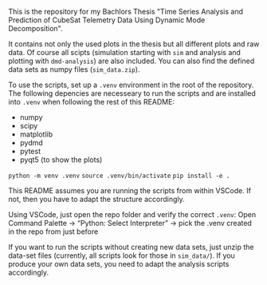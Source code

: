 This is the repository for my Bachlors Thesis "Time Series Analysis and Prediction of CubeSat Telemetry Data Using Dynamic Mode Decomposition".

It contains not only the used plots in the thesis but all different plots and raw data. Of course all scipts (simulation starting with `sim` and analysis and plotting with `dmd-analysis`) are also included. You can also find the defined data sets as numpy files (`sim_data.zip`).

To use the scripts, set up a `.venv` environment in the root of the repository. The following depencies are necesseary to run the scripts and are installed into `.venv` when following the rest of this README:
- numpy
- scipy
- matplotlib
- pydmd
- pytest
- pyqt5 (to show the plots)

`python -m venv .venv`
`source .venv/bin/activate`
`pip install -e .`

This README assumes you are running the scripts from within VSCode. If not, then you have to adapt the structure accordingly.

Using VSCode, just open the repo folder and verify the correct `.venv`: Open Command Palette -> “Python: Select Interpreter” -> pick the .venv created in the repo from just before

If you want to run the scripts without creating new data sets, just unzip the data-set files (currently, all scripts look for those in `sim_data/`). If you produce your own data sets, you need to adapt the analysis scripts accordingly.
